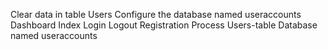 Clear data in table Users
Configure the database named useraccounts
Dashboard
Index
Login
Logout
Registration
Process
Users-table
Database named useraccounts

